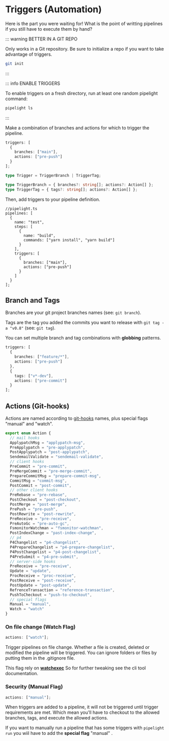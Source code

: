 # Triggers (Automation)

Here is the part you were waiting for!
What is the point of writting pipelines if you still have to execute them by hand?

::: warning BETTER IN A GIT REPO

Only works in a Git repository.
Be sure to initialize a repo if you want to take advantage of triggers.

```sh
git init
```

:::

::: info ENABLE TRIGGERS

To enable triggers on a fresh directory, run at least one random pipelight command:

```sh
pipelight ls
```

:::

Make a combination of branches and actions for which to trigger the pipeline.

```ts
triggers: [
  {
    branches: ["main"],
    actions: ["pre-push"]
  }
];
```

```ts
type Trigger = TriggerBranch | TriggerTag;

type TriggerBranch = { branches?: string[]; actions?: Action[] };
type TriggerTag = { tags?: string[]; actions?: Action[] };
```

Then, add triggers to your pipeline definition.

```ts{11}
//pipelight.ts
pipelines: [
  {
    name: "test",
    steps: [
      {
        name: "build",
        commands: ["yarn install", "yarn build"]
      }
    ],
    triggers: [
      {
        branches: ["main"],
        actions: ["pre-push"]
      }
    ]
  }
];
```

## Branch and Tags

Branches are your git project branches names (see: `git branch`).

Tags are the tag you added the commits you want to release with `git tag -a "v0.8"` (see: `git tag`).

You can set multiple branch and tag combinations with **globbing** patterns.

```ts
triggers: [
  {
    branches: ["feature/*"],
    actions: ["pre-push"]
  },
  {
    tags: ["v*-dev"],
    actions: ["pre-commit"]
  }
];
```

## Actions (Git-hooks)

Actions are named according to [git-hooks](https://githooks.com/) names,
plus special flags "manual" and "watch".

```ts
export enum Action {
  // mail hooks
  ApplypatchMsg = "applypatch-msg",
  PreApplypatch = "pre-applypatch",
  PostApplypatch = "post-applypatch",
  SendemailValidate = "sendemail-validate",
  // client hooks
  PreCommit = "pre-commit",
  PreMergeCommit = "pre-merge-commit",
  PrepareCommitMsg = "prepare-commit-msg",
  CommitMsg = "commit-msg",
  PostCommit = "post-commit",
  // other client hooks
  PreRebase = "pre-rebase",
  PostCheckout = "post-checkout",
  PostMerge = "post-merge",
  PrePush = "pre-push",
  PostRewrite = "post-rewrite",
  PreReceive = "pre-receive",
  PreAutoGc = "pre-auto-gc",
  FsmonitorWatchman = "fsmonitor-watchman",
  PostIndexChange = "past-index-change",
  // p4
  P4Changelist = "p4-changelist",
  P4PrepareChangelist = "p4-prepare-changelist",
  P4PostChangelist = "p4-post-changelist",
  P4PreSubmit = "p4-pre-submit",
  // server-side hooks
  PreReceive = "pre-receive",
  Update = "update",
  ProcReceive = "proc-receive",
  PostReceive = "post-receive",
  PostUpdate = "post-update",
  RefrenceTransaction = "reference-transaction",
  PushToCheckout = "push-to-checkout",
  // special flags
  Manual = "manual",
  Watch = "watch"
}
```

### On file change (Watch Flag)

```ts
actions: ["watch"];
```

Trigger pipelines on file change.
Whether a file is created, deleted or modified the pipeline will be triggered.
You can ignore folders or files by putting them in the .gitignore file.

This flag rely on **[watchexec](https://github.com/watchexec/watchexec)**
So for further tweaking see the cli tool documentation.

### Security (Manual Flag)

```ts
actions: ["manual"];
```

When triggers are added to a pipeline, it will not be triggered until trigger requirements are met.
Which mean you'll have to checkout to the allowed branches, tags, and execute the allowed actions.

If you want to manually run a pipeline that has some triggers with `pipelight run`
you wiil have to add the **special flag** "manual" .
